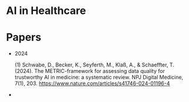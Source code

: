 # AI in Healthcare


# Papers

- 2024

  (1) Schwabe, D., Becker, K., Seyferth, M., Klaß, A., & Schaeffter, T. (2024). The METRIC-framework for assessing data quality for trustworthy AI in medicine: a systematic review. NPJ Digital Medicine, 7(1), 203. https://www.nature.com/articles/s41746-024-01196-4
- 

